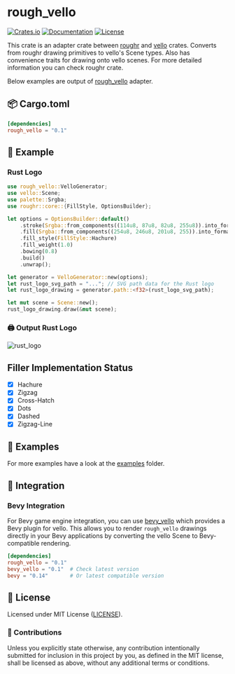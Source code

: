 # rough_vello

[![Crates.io](https://img.shields.io/crates/v/rough_vello.svg)](https://crates.io/crates/rough_vello)
[![Documentation](https://docs.rs/rough_vello/badge.svg)](https://docs.rs/rough_vello)
[![License](https://img.shields.io/github/license/orhanbalci/rough-rs.svg)](https://github.com/orhanbalci/rough-rs/LICENSE)

<!-- cargo-sync-readme start -->


This crate is an adapter crate between [roughr](https://github.com/orhanbalci/rough-rs/main/roughr) and
[vello](https://github.com/linebender/vello) crates. Converts from roughr drawing
primitives to vello's Scene types. Also has convenience traits for drawing onto vello scenes. For more detailed
information you can check roughr crate.

Below examples are output of [rough_vello](https://github.com/orhanbalci/rough-rs/tree/main/rough_vello) adapter.

## 📦 Cargo.toml

```toml
[dependencies]
rough_vello = "0.1"
```

## 🔧 Example

### Rust Logo

```rust
use rough_vello::VelloGenerator;
use vello::Scene;
use palette::Srgba;
use roughr::core::{FillStyle, OptionsBuilder};

let options = OptionsBuilder::default()
    .stroke(Srgba::from_components((114u8, 87u8, 82u8, 255u8)).into_format())
    .fill(Srgba::from_components((254u8, 246u8, 201u8, 255)).into_format())
    .fill_style(FillStyle::Hachure)
    .fill_weight(1.0)
    .bowing(0.8)
    .build()
    .unwrap();

let generator = VelloGenerator::new(options);
let rust_logo_svg_path = "..."; // SVG path data for the Rust logo
let rust_logo_drawing = generator.path::<f32>(rust_logo_svg_path);

let mut scene = Scene::new();
rust_logo_drawing.draw(&mut scene);
```

### 🖨️ Output Rust Logo
![rust_logo](https://raw.githubusercontent.com/orhanbalci/rough-rs/main/rough_vello/assets/rust_logo.png)

## Filler Implementation Status
- [x] Hachure
- [x] Zigzag
- [x] Cross-Hatch
- [x] Dots
- [x] Dashed
- [x] Zigzag-Line

## 🔭 Examples

For more examples have a look at the
[examples](https://github.com/orhanbalci/rough-rs/tree/main/rough_vello/examples) folder.

## 🔌 Integration

### Bevy Integration

For Bevy game engine integration, you can use [bevy_vello](https://github.com/linebender/bevy_vello) which provides a Bevy plugin for vello. This allows you to render `rough_vello` drawings directly in your Bevy applications by converting the vello Scene to Bevy-compatible rendering.

```toml
[dependencies]
rough_vello = "0.1"
bevy_vello = "0.1"  # Check latest version
bevy = "0.14"       # Or latest compatible version
```

<!-- cargo-sync-readme end -->

## 📝 License

Licensed under MIT License ([LICENSE](LICENSE)).

### 🚧 Contributions

Unless you explicitly state otherwise, any contribution intentionally submitted for inclusion in this project by you, as defined in the MIT license, shall be licensed as above, without any additional terms or conditions.
